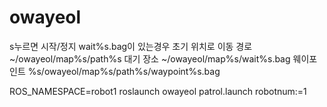 # owayeol
s누르면 시작/정지 wait%s.bag이 있는경우 초기 위치로 이동
경로
~/owayeol/map%s/path%s
대기 장소
~/owayeol/map%s/wait%s.bag
웨이포인트
%s/owayeol/map%s/path%s/waypoint%s.bag


ROS_NAMESPACE=robot1 roslaunch owayeol patrol.launch robotnum:=1
